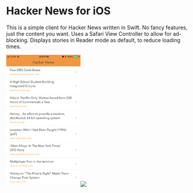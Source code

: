 Hacker News for iOS
===================

This is a simple client for Hacker News written in Swift. No fancy features, just the content
you want. Uses a Safari View Controller to allow for ad-blocking. Displays stories in Reader
mode as default, to reduce loading times.

<img src="Screenshots/IMG_0603.png" width="200"/><img src="Screenshots/IMG_0604.png" width="200"/>